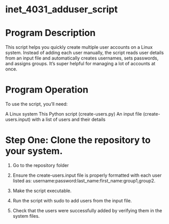 # inet_4031_adduser_script

# Program Description
This script helps you quickly create multiple user accounts on a Linux system. Instead of adding each user manually, the script reads user details from an input file and automatically creates usernames, sets passwords, and assigns groups. It’s super helpful for managing a lot of accounts at once.

# Program Operation
To use the script, you’ll need:

A Linux system
This Python script (create-users.py)
An input file (create-users.input) with a list of users and their details

# Step One: Clone the repository to your system.

1. Go to the repository folder

2. Ensure the create-users.input file is properly formatted with each user listed as: username:password:last_name:first_name:group1,group2.

3. Make the script executable.

4. Run the script with sudo to add users from the input file.

5. Check that the users were successfully added by verifying them in the system files.
